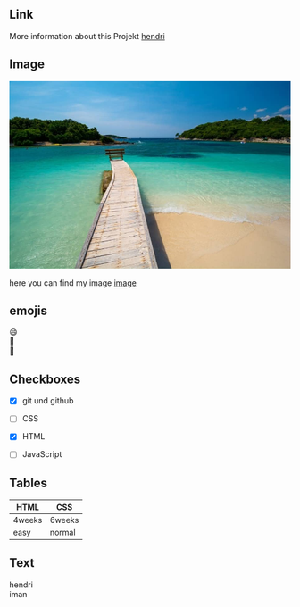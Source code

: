 ## Link
More information about this Projekt [hendri](https://www.google.com/)

## Image
![github-git](ksamil.jpg)

here you can find my image [image](ksamil.jpg)

## emojis
:smile:  
:book:  
🚙

## Checkboxes
- [X] git und github
- [ ] CSS
- [X] HTML
- [ ] JavaScript


## Tables
| HTML | CSS |
| ---- | --- |
| 4weeks | 6weeks |
| easy | normal |

## Text
hendri  
iman
